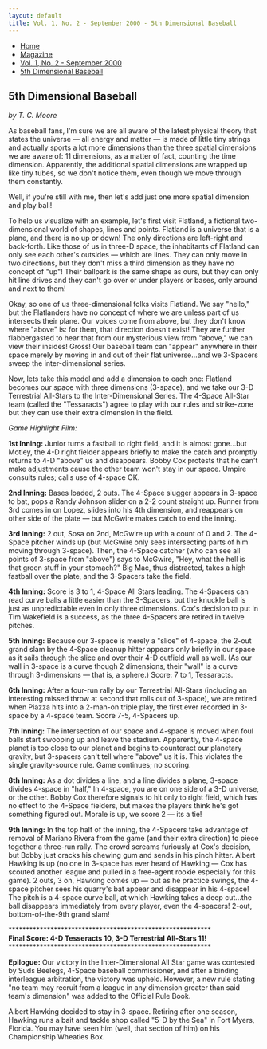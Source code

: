 ```yaml
---
layout: default
title: Vol. 1, No. 2 - September 2000 - 5th Dimensional Baseball
---
```

<nav class="breadcrumb" aria-label="breadcrumbs">
  <ul>
    <li><a href="{{ site.url }}{{ site.baseurl }}/index.html">Home</a></li>
    <li><a href="../magazine-home.html">Magazine</a></li>
    <li><a href="bi_vol_1_no_2_home.html">Vol. 1, No. 2 - September 2000</a></li>
    <li class="is-active"><a href="#" aria-current="page">5th Dimensional Baseball</a></li>
  </ul>
</nav>

<section class="storycontent">
  <h1>5th Dimensional Baseball</h1>
  <p><em>by T. C. Moore</em></p>

<p>
  As baseball fans, I'm sure we are all aware of the latest physical theory that states the universe &mdash; all energy and matter &mdash; is made of little tiny strings and actually sports a lot more dimensions than the three spatial dimensions we are aware of:  11 dimensions, as a matter of fact, counting the time dimension. Apparently, the additional spatial dimensions are wrapped up like tiny tubes, so we don't notice them, even though we move through them constantly.
</p>

<p>
  Well, if you're still with me, then let's add just one more spatial dimension and play ball!
</p>

<p>
  To help us visualize with an example, let's first visit Flatland, a fictional two-dimensional world of shapes, lines and points. Flatland is a universe that is a plane, and there is no up or down! The only directions are left-right and back-forth. Like those of us in three-D space, the inhabitants of Flatland can only see each other's outsides &mdash; which are lines. They can only move in two directions, but they don't miss a third dimension as they have no concept of "up"! Their ballpark is the same shape as ours, but they can only hit line drives and they can't go over or under players or bases, only around and next to them!
</p>

<p>
  Okay, so one of us three-dimensional folks visits Flatland. We say "hello," but the Flatlanders have no concept of where we are unless part of us intersects their plane. Our voices come from above, but they don't know where "above" is: for them, that direction doesn't exist! They are further flabbergasted to hear that from our mysterious view from "above," we can view their insides! Gross! Our baseball team can "appear" anywhere in their space merely by moving in and out of their flat universe...and we 3-Spacers sweep the inter-dimensional series.
</p>

<p>
  Now, lets take this model and add a dimension to each one: Flatland becomes our space with three dimensions (3-space), and we take our 3-D Terrestrial All-Stars to the Inter-Dimensional Series. The 4-Space All-Star team (called the "Tessaracts") agree to play with our rules and strike-zone but they can use their extra dimension in the field.
</p>

<p>
  <em>Game Highlight Film:</em>
</p>

<p>
  <strong>1st Inning:</strong> Junior turns a fastball to right field, and it is almost gone...but Motley, the 4-D right fielder appears briefly to make the catch and promptly returns to 4-D "above" us and disappears. Bobby Cox protests that he can't make adjustments cause the other team won't stay in our space.  Umpire consults rules; calls use of 4-space OK.
</p>

<p>
  <strong>2nd Inning:</strong> Bases loaded, 2 outs.  The 4-Space slugger appears in 3-space to bat, pops a Randy Johnson slider on a 2-2 count straight up. Runner from 3rd comes in on Lopez, slides into his 4th dimension, and reappears on other side of the plate &mdash; but McGwire makes catch to end the inning.
</p>

<p>
  <strong>3rd Inning:</strong> 2 out, Sosa on 2nd, McGwire up with a count of 0 and 2.  The 4-Space pitcher winds up (but McGwire only sees intersecting parts of him moving through 3-space).  Then, the 4-Space catcher (who can see all points of 3-space from "above") says to McGwire, "Hey, what the hell is that green stuff in your stomach?"  Big Mac, thus distracted, takes a high fastball over the plate, and the 3-Spacers take the field.
</p>

<p>
  <strong>4th Inning:</strong> Score is 3 to 1, 4-Space All Stars leading.  The 4-Spacers can read curve balls a little easier than the 3-Spacers, but the knuckle ball is just as unpredictable even in only three dimensions.  Cox's decision to put in Tim Wakefield is a success, as the three 4-Spacers are retired in twelve pitches.
</p>

<p>
  <strong>5th Inning:</strong> Because our 3-space is merely a "slice" of 4-space, the 2-out grand slam by the 4-Space cleanup hitter appears only briefly in our space as it sails through the slice and over their 4-D outfield wall as well. (As our wall in 3-space is a curve though 2 dimensions, their "wall" is a curve through 3-dimensions &mdash; that is, a sphere.)  Score: 7 to 1, Tessaracts.
</p>

<p>
  <strong>6th Inning:</strong> After a four-run rally by our Terrestrial All-Stars (including an interesting missed throw at second that rolls out of 3-space), we are retired when Piazza hits into a 2-man-on triple play, the first ever recorded in 3-space by a 4-space team.  Score 7-5, 4-Spacers up.
</p>

<p>
  <strong>7th Inning:</strong> The intersection of our space and 4-space is moved when foul balls start swooping up and leave the stadium. Apparently, the 4-space planet is too close to our planet and begins to counteract our planetary gravity, but 3-spacers can't tell where "above" us it is. This violates the single gravity-source rule. Game continues; no scoring.
</p>

<p>
  <strong>8th Inning:</strong> As a dot divides a line, and a line divides a plane, 3-space divides 4-space in "half," In 4-space, you are on one side of a 3-D universe, or the other. Bobby Cox therefore signals to hit only to right field, which has no effect to the 4-Space fielders, but makes the players think he's got something figured out. Morale is up, we score 2 &mdash; its a tie!
</p>

<p>
  <strong>9th Inning:</strong> In the top half of the inning, the 4-Spacers take advantage of removal of Mariano Rivera from the game (and their extra direction) to piece together a three-run rally. The crowd screams furiously at Cox's decision, but Bobby just cracks his chewing gum and sends in his pinch hitter. Albert Hawking is up (no one in 3-space has ever heard of Hawking &mdash; Cox has scouted another league and pulled in a free-agent rookie especially for this game). 2 outs, 3 on, Hawking comes up &mdash; but as he practice swings, the 4-space pitcher sees his quarry's bat appear and disappear in his 4-space! The pitch is a 4-space curve ball, at which Hawking takes a deep cut...the ball disappears immediately from every player, even the 4-spacers! 2-out, bottom-of-the-9th grand slam!
</p>

<p>
  **********************************************************<br />
  <strong>Final Score: 4-D Tesseracts 10,  3-D Terrestrial All-Stars 11!</strong><br />
  **********************************************************<br />
</p>

<p>
  <strong>Epilogue:</strong>  Our victory in the Inter-Dimensional All Star game was contested by Suds Beelegs, 4-Space baseball commissioner, and after a binding interleague arbitration, the victory was upheld.  However, a new rule stating "no team may recruit from a league in any dimension greater than said team's dimension" was added to the Official Rule Book.
</p>

<p>
  Albert Hawking decided to stay in 3-space.  Retiring after one season, Hawking runs a bait and tackle shop called "5-D by the Sea" in Fort Myers, Florida. You may have seen him (well, that section of him) on his Championship Wheaties Box.
</p>

</section>
